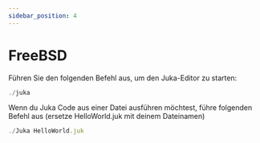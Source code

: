 ```yaml
---
sidebar_position: 4
---
```


# FreeBSD

Führen Sie den folgenden Befehl aus, um den Juka-Editor zu starten:

```jsx
./juka
```

Wenn du Juka Code aus einer Datei ausführen möchtest, führe folgenden Befehl aus (ersetze HelloWorld.juk mit deinem Dateinamen)

```jsx
./Juka HelloWorld.juk
```
